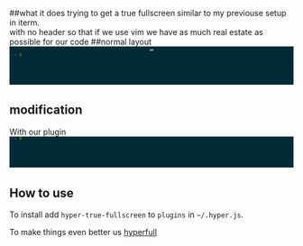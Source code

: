 ##what it does
trying to get a true fullscreen similar to my previouse setup in iterm.  
with no header so that if we use vim we have as much real estate as possible for our code
##normal layout
![link](./img/std.png)
## modification
With our plugin
![link](./img/mod.png)

## How to use

To install add `hyper-true-fullscreen`
to `plugins` in `~/.hyper.js`.

To make things even better us [hyperfull](https://github.com/simonmeusel/hyperfull)




